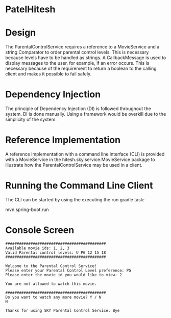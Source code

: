 # PatelHitesh

# Design

The ParentalControlService requires a reference to a MovieService and a string Comparator to order parental control levels. This is necessary because levels have to be handled as strings. A CallbackMessage is used to display messages to the user, for example, if an error occurs. This is necessary because of the requirement to return a boolean to the calling client and makes it possible to fail safely.

# Dependency Injection

The principle of Dependency Injection (DI) is followed throughout the system. DI is done manually. Using a framework would be overkill due to the simplicity of the system.

# Reference Implementation

A reference implementation with a command line interface (CLI) is provided with a MovieService in the hitesh.sky.service.MovieService package to illustrate how the ParentalControlService may be used in a client.

# Running the Command Line Client

The CLI can be started by using the executing the run gradle task:

mvn spring-boot:run

# Console Screen
```
############################################
Available movie ids: 1, 2, 3
Valid Parental control levels: U PG 12 15 18
############################################

Welcome to the Parental Control Service!
Please enter your Parental Control Level preference: PG
Please enter the movie id you would like to view: 2

You are not allowed to watch this movie.

############################################
Do you want to watch any more movie? Y / N
N

Thanks for using SKY Parental Control Service. Bye

```


